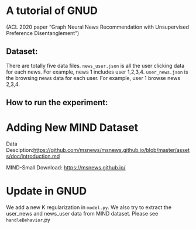 # A tutorial of GNUD 
(ACL 2020 paper “Graph Neural News Recommendation with Unsupervised Preference Disentanglement”)
## Dataset:
There are totally five data files. ``news_user.json`` is all the user clicking data for each news. For example, news 1 includes user 1,2,3,4.
``user_news.json`` is the browsing news data for each user. For example, user 1 browse news 2,3,4.

## How to run the experiment:

# Adding New MIND Dataset
Data Desciption:https://github.com/msnews/msnews.github.io/blob/master/assets/doc/introduction.md 

MIND-Small Download: https://msnews.github.io/

# Update in GNUD
We add a new K regularization in ``model.py``.
We also try to extract the user_news and news_user data from MIND dataset. Please see ``handleBehavior``.py
